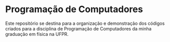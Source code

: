 # Programação de Computadores
Este repositório se destina para a organização e demonstração dos códigos criados para a disciplina de Programação de Computadores da minha graduação em física na UFPR.
